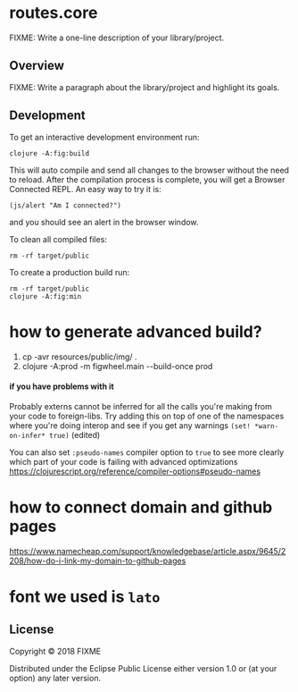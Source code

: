 # routes.core

FIXME: Write a one-line description of your library/project.

## Overview

FIXME: Write a paragraph about the library/project and highlight its goals.

## Development

To get an interactive development environment run:

    clojure -A:fig:build

This will auto compile and send all changes to the browser without the
need to reload. After the compilation process is complete, you will
get a Browser Connected REPL. An easy way to try it is:

    (js/alert "Am I connected?")

and you should see an alert in the browser window.

To clean all compiled files:

    rm -rf target/public

To create a production build run:

	rm -rf target/public
	clojure -A:fig:min



# how to generate advanced build?
1. cp -avr resources/public/img/ .
2. clojure -A:prod -m figwheel.main --build-once prod


#### if you have problems with it
Probably externs cannot be inferred for all the calls you're making from your code to foreign-libs. Try adding this on top of one of the namespaces where you're doing interop and see if you get any warnings `(set! *warn-on-infer* true)` (edited)

You can also set `:pseudo-names` compiler option to `true` to see more clearly which part of your code is failing with advanced optimizations https://clojurescript.org/reference/compiler-options#pseudo-names


# how to connect domain and github pages
https://www.namecheap.com/support/knowledgebase/article.aspx/9645/2208/how-do-i-link-my-domain-to-github-pages


# font we used is `lato`


## License

Copyright © 2018 FIXME

Distributed under the Eclipse Public License either version 1.0 or (at your option) any later version.
